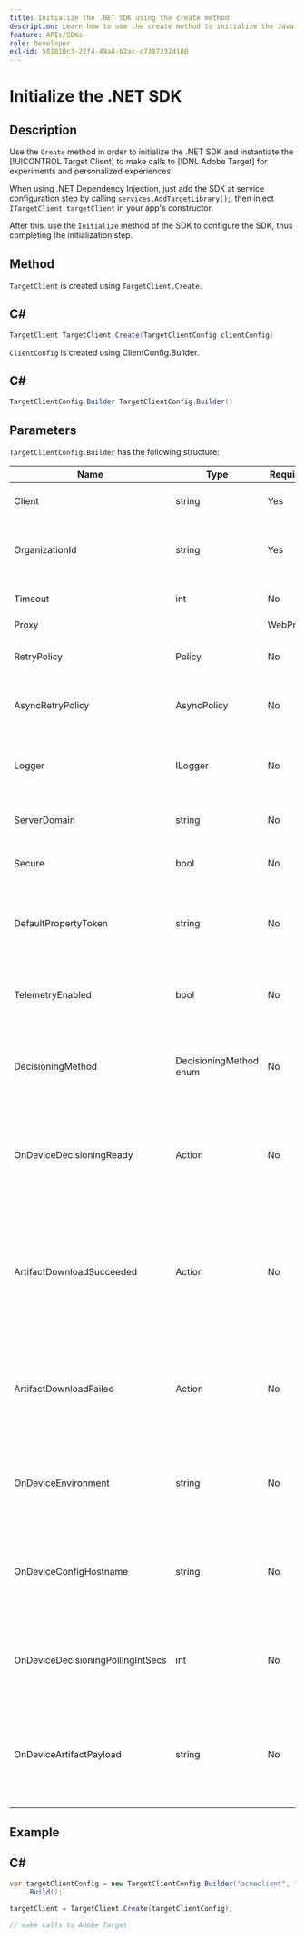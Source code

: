 ```yaml
---
title: Initialize the .NET SDK using the create method
description: Learn how to use the create method to initialize the Java SDK and instantiate the [!UICONTROL TargetClient] to make calls to [!DNL Adobe Target] for experiments and personalized experiences.
feature: APIs/SDKs
role: Developer
exl-id: 501010c3-22f4-49a8-b2ac-c7307232d180
---
```

# Initialize the .NET SDK

## Description

Use the `Create` method in order to initialize the .NET SDK and instantiate the [!UICONTROL Target Client] to make calls to [!DNL Adobe Target] for experiments and personalized experiences.

When using .NET Dependency Injection, just add the SDK at service configuration step by calling `services.AddTargetLibrary()`;, then inject `ITargetClient targetClient` in your app's constructor.

After this, use the `Initialize` method of the SDK to configure the SDK, thus completing the initialization step.

## Method

`TargetClient` is created using `TargetClient.Create`.

## C\#

```csharp {line-numbers="true"}
TargetClient TargetClient.Create(TargetClientConfig clientConfig)
```

`ClientConfig` is created using ClientConfig.Builder.

## C\#

```csharp {line-numbers="true"}
TargetClientConfig.Builder TargetClientConfig.Builder()
```

## Parameters

`TargetClientConfig.Builder` has the following structure:

|Name|Type|Required|Default|Description|
| --- | --- | --- | --- | --- |
|Client|string|Yes|None|[!UICONTROL Target Client Id]|
|OrganizationId|string|Yes|None|[!UICONTROL Experience Cloud Organization ID]|
|Timeout|int|No|10000|Timeout for all requests in milliseconds|
|Proxy||WebProxy|No|null|Proxy for all [!DNL Target] requests|
|RetryPolicy|Policy|No|null|Retry Policy for all [!DNL Target] requests|
|AsyncRetryPolicy|AsyncPolicy|No|null|Async Retry Policy for all [!DNL Target] requests|
|Logger|ILogger|No|null|Used for debug logging of [!DNL Target] requests and responses|
|ServerDomain|string|No|`client.tt.omtrdc.net`|Overrides default hostname|
|Secure|bool|No|true|Unset to enforce HTTP scheme|
|DefaultPropertyToken|string|No|null|Sets the default property token for every `getOffers` call|
|TelemetryEnabled|bool|No|true|Send telemetry data for improving SDK usage experience|
|DecisioningMethod|DecisioningMethod enum|No|ServerSide|Must be set to OnDevice or Hybrid to enable on-device decisioning|
|OnDeviceDecisioningReady|Action|No|null|Delegate for on-device decisioning Ready event (called once when on-device decisioning is ready)|
|ArtifactDownloadSucceeded|Action|No|null|Delegate for on-device decisioning artifact download success (called on each successful artifact download)|
|ArtifactDownloadFailed|Action|No|null|Delegate for on-device decisioning artifact download failure (called on each failed artifact download)|
|OnDeviceEnvironment|string|No|production|Can be used to specify a different on-device environment such as staging|
|OnDeviceConfigHostname|string|No|`assets.adobetarget.com`|Can be used to specify a different host to use to download the on-device decisioning artifact file|
|OnDeviceDecisioningPollingIntSecs|int|No|300 (5 min)|Number of seconds between fetches of the on-device decisioning artifact file|
|OnDeviceArtifactPayload|string|No|null|Provides on-device decisioning with a local artifact payload to allow immediate execution|

## Example

## C\#

```csharp {line-numbers="true"}
var targetClientConfig = new TargetClientConfig.Builder("acmeclient", "ABCDEF012345677890ABCDEF0@AdobeOrg")
    .Build();

targetClient = TargetClient.Create(targetClientConfig);

// make calls to Adobe Target
```
